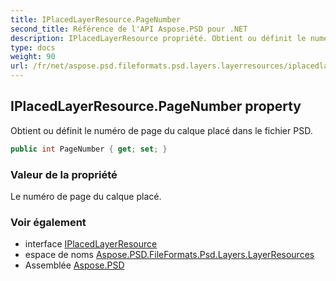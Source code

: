 ```yaml
---
title: IPlacedLayerResource.PageNumber
second_title: Référence de l'API Aspose.PSD pour .NET
description: IPlacedLayerResource propriété. Obtient ou définit le numéro de page du calque placé dans le fichier PSD.
type: docs
weight: 90
url: /fr/net/aspose.psd.fileformats.psd.layers.layerresources/iplacedlayerresource/pagenumber/
---
```

## IPlacedLayerResource.PageNumber property

Obtient ou définit le numéro de page du calque placé dans le fichier PSD.

```csharp
public int PageNumber { get; set; }
```

### Valeur de la propriété

Le numéro de page du calque placé.

### Voir également

* interface [IPlacedLayerResource](../)
* espace de noms [Aspose.PSD.FileFormats.Psd.Layers.LayerResources](../../iplacedlayerresource/)
* Assemblée [Aspose.PSD](../../../)


